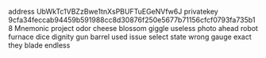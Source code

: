 address UbWkTc1VBZzBwe1tnXsPBUFTuEGeNVfw6J
privatekey 9cfa34feccab94459b591988cc8d30876f250e5677b71156cfcf0793fa735b18
Mnemonic project odor cheese blossom giggle useless photo ahead robot furnace dice dignity gun barrel used issue select state wrong gauge exact they blade endless
